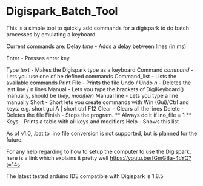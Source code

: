 # Digispark_Batch_Tool

This is a simple tool to quickly add commands for a digispark to do batch processes by emulating a keyboard

Current commands are:
 Delay *time*       - Adds a delay between lines (in ms)

 Enter              - Presses enter key

 Type *text*        - Makes the Digispark type as a keyboard
 Command *command*  - Lets you use one of he defined commands
 Command_list       - Lists the available commands
 Print File         - Prints the file
 Undo / Undo *n*    - Deletes the last line / n lines
 Manual             - Lets you type the brackets of DigiKeyboard() manually, should be (*key*, *modifier*)
 Manual line        - Lets you type a line manually
 Short              - Short lets you create commands with Win (Gui)/Ctrl and keys. e.g. short gui A | short ctrl F12
 Clear              - Clears all the lines
 Delete             - Deletes the file
 Finish             - Stops the program. ** Always do it if ino_file = 1 **
 Keys               - Prints a table with all keys and modifiers
 Help               - Shows this list


As of v1.0, .bat to .ino file conversion is not supported, but is planned for the future.

For any help regarding to how to setup the computer to use the Digispark, here is a link which explains it pretty well
https://youtu.be/fGmGBa-4cYQ?t=14s

The latest tested arduino IDE compatible with Digispark is 1.8.5
